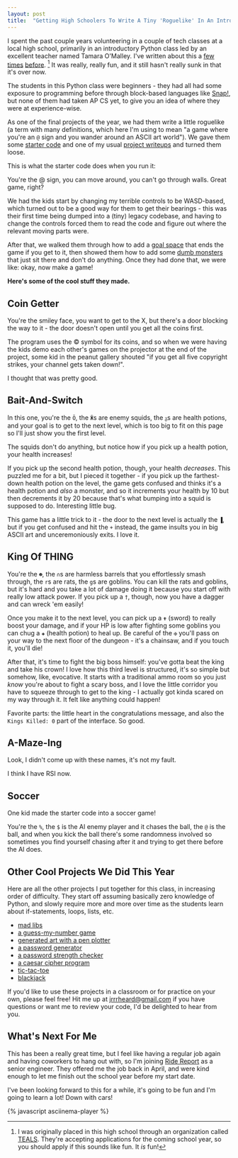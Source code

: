 ```yaml
---
layout: post
title:  "Getting High Schoolers To Write A Tiny 'Roguelike' In An Intro Python Class"
---
```


I spent the past couple years volunteering in a couple of tech classes at a local high school, primarily in an introductory Python class led by an excellent teacher named Tamara O'Malley. I've written about this a [few](https://blog.jrheard.com/watercolorbot) [times](https://blog.jrheard.com/hypothesis-and-pexpect) [before](https://blog.jrheard.com/truthiness-and-short-circuit-evaluation-in-python). [^1] It was really, really fun, and it still hasn't really sunk in that it's over now.

The students in this Python class were beginners - they had all had some exposure to programming before through block-based languages like [Snap!](https://snap.berkeley.edu/), but none of them had taken AP CS yet, to give you an idea of where they were at experience-wise.

As one of the final projects of the year, we had them write a little roguelike (a term with many definitions, which here I'm using to mean "a game where you're an `@` sign and you wander around an ASCII art world"). We gave them some [starter code](https://repl.it/@jrheard/roguelike) and one of my usual [project writeups](https://blog.jrheard.com/python/roguelike) and turned them loose.

This is what the starter code does when you run it:

<asciinema-player src="{{ site.baseurl }}/roguelike_starter.json" rows="32" cols="90" autoplay="true" loop="true"></asciinema-player>

You're the @ sign, you can move around, you can't go through walls. Great game, right?

We had the kids start by changing my terrible controls to be WASD-based, which turned out to be a good way for them to get their bearings - this was their first time being dumped into a (tiny) legacy codebase, and having to change the controls forced them to read the code and figure out where the relevant moving parts were.

After that, we walked them through how to add a [goal space](https://blog.jrheard.com/python/roguelike#adding-a-goal-space) that ends the game if you get to it, then showed them how to add some [dumb monsters](https://blog.jrheard.com/python/roguelike#implementing-dumb-monsters) that just sit there and don't do anything. Once they had done that, we were like: okay, now make a game!

**Here's some of the cool stuff they made.**

Coin Getter
----------

You're the smiley face, you want to get to the X, but there's a door blocking the way to it - the door doesn't open until you get all the coins first.

<asciinema-player src="{{ site.baseurl }}/roguelike_coin_getter.json" rows="34" cols="90" autoplay="true" loop="true"></asciinema-player>

The program uses the © symbol for its coins, and so when we were having the kids demo each other's games on the projector at the end of the project, some kid in the peanut gallery shouted "if you get all five copyright strikes, your channel gets taken down!".

I thought that was pretty good.

Bait-And-Switch
---------------

In this one, you're the `Ö`, the `Ӂ`s are enemy squids, the `ᵹ`s are health potions, and your goal is to get to the next level, which is too big to fit on this page so I'll just show you the first level.

The squids don't do anything, but notice how if you pick up a health potion, your health increases!

If you pick up the second health potion, though, your health _decreases_. This puzzled me for a bit, but I pieced it together - if you pick up the farthest-down health potion on the level, the game gets confused and thinks it's a health potion and _also_ a monster, and so it increments your health by 10 but then decrements it by 20 because that's what bumping into a squid is supposed to do. Interesting little bug.

<asciinema-player src="{{ site.baseurl }}/roguelike_bait_and_switch.json" rows="30" cols="90" autoplay="true" loop="true"></asciinema-player>

This game has a little trick to it - the door to the next level is actually the `▐`, but if you get confused and hit the `+` instead, the game insults you in big ASCII art and unceremoniously exits. I love it.

King Of THING
-----------------

You're the `☻`, the `∩`s are harmless barrels that you effortlessly smash through, the `r`s are rats, the `g`s are goblins. You can kill the rats and goblins, but it's hard and you take a lot of damage doing it because you start off with really low attack power. If you pick up a `†`, though, now you have a dagger and can wreck 'em easily!

Once you make it to the next level, you can pick up a `✟` (sword) to really boost your damage, and if your HP is low after fighting some goblins you can chug a `✚` (health potion) to heal up. Be careful of the `✠` you'll pass on your way to the next floor of the dungeon - it's a chainsaw, and if you touch it, you'll die!

After that, it's time to fight the big boss himself: you've gotta beat the king and take his crown! I love how this third level is structured, it's so simple but somehow, like, evocative. It starts with a traditional ammo room so you just _know_ you're about to fight a scary boss, and I love the little corridor you have to squeeze through to get to the king - I actually got kinda scared on my way through it. It felt like anything could happen!

<asciinema-player src="{{ site.baseurl }}/roguelike_king_thing.json" rows="37" cols="90" autoplay="true" loop="true"></asciinema-player>

Favorite parts: the little heart in the congratulations message, and also the `Kings Killed: 0` part of the interface. So good.

A-Maze-Ing
----

Look, I didn't come up with these names, it's not my fault.

<asciinema-player src="{{ site.baseurl }}/roguelike_maze.json" rows="30" cols="90" autoplay="true" loop="true"></asciinema-player>

I think I have RSI now.

Soccer
------

One kid made the starter code into a soccer game!

You're the `%`, the `$` is the AI enemy player and it chases the ball, the `@` is the ball, and when you kick the ball there's some randomness involved so sometimes you find yourself chasing after it and trying to get there before the AI does.

<asciinema-player src="{{ site.baseurl }}/roguelike_soccer.json" rows="38" cols="90" autoplay="true" loop="true"></asciinema-player>

Other Cool Projects We Did This Year
------------------------------------

Here are all the other projects I put together for this class, in increasing order of difficulty. They start off assuming basically zero knowledge of Python, and slowly require more and more over time as the students learn about if-statements, loops, lists, etc.

* [mad libs](https://blog.jrheard.com/python/mad-libs)
* [a guess-my-number game](https://blog.jrheard.com/python/guess-my-number)
* [generated art with a pen plotter](https://blog.jrheard.com/python/plotter)
* [a password generator](https://blog.jrheard.com/python/password-generator)
* [a password strength checker](https://blog.jrheard.com/python/password-checker)
* [a caesar cipher program](https://blog.jrheard.com/python/caesar)
* [tic-tac-toe](https://blog.jrheard.com/python/tic-tac-toe)
* [blackjack](https://blog.jrheard.com/python/blackjack)

If you'd like to use these projects in a classroom or for practice on your own, please feel free! Hit me up at jrrrheard@gmail.com if you have questions or want me to review your code, I'd be delighted to hear from you.


What's Next For Me
------------------

This has been a really great time, but I feel like having a regular job again and having coworkers to hang out with, so I'm joining [Ride Report](https://www.ridereport.com/) as a senior engineer. They offered me the job back in April, and were kind enough to let me finish out the school year before my start date.

I've been looking forward to this for a while, it's going to be fun and I'm going to learn a lot! Down with cars!


[^1]: I was originally placed in this high school through an organization called [TEALS](https://www.tealsk12.org/). They're accepting applications for the coming school year, so you should apply if this sounds like fun. It _is_ fun!

{% javascript asciinema-player %}
